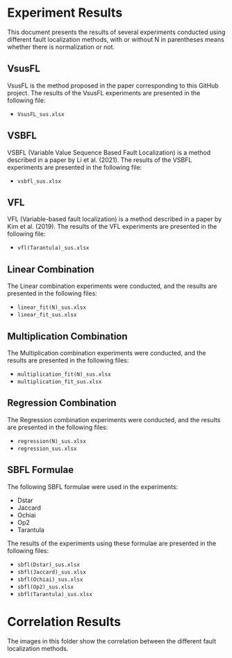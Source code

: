 
# Experiment Results

This document presents the results of several experiments conducted using different fault localization methods, with or without N in parentheses means whether there is normalization or not.

## VsusFL

VsusFL is the method proposed in the paper corresponding to this GitHub project. The results of the VsusFL experiments are presented in the following file:

- `VsusFL_sus.xlsx`

## VSBFL

VSBFL (Variable Value Sequence Based Fault Localization) is a method described in a paper by Li et al. (2021). The results of the VSBFL experiments are presented in the following file:

- `vsbfl_sus.xlsx`

## VFL

VFL (Variable-based fault localization) is a method described in a paper by Kim et al. (2019). The results of the VFL experiments are presented in the following file:

- `vfl(Tarantula)_sus.xlsx`

## Linear Combination

The Linear combination experiments were conducted, and the results are presented in the following files:

- `linear_fit(N)_sus.xlsx`
- `linear_fit_sus.xlsx`

## Multiplication Combination

The Multiplication combination experiments were conducted, and the results are presented in the following files:

- `multiplication_fit(N)_sus.xlsx`
- `multiplication_fit_sus.xlsx`

## Regression Combination

The Regression combination experiments were conducted, and the results are presented in the following files:

- `regression(N)_sus.xlsx`
- `regression_sus.xlsx`

## SBFL Formulae

The following SBFL formulae were used in the experiments:

- Dstar
- Jaccard
- Ochiai
- Op2
- Tarantula

The results of the experiments using these formulae are presented in the following files:

- `sbfl(Dstar)_sus.xlsx`
- `sbfl(Jaccard)_sus.xlsx`
- `sbfl(Ochiai)_sus.xlsx`
- `sbfl(Op2)_sus.xlsx`
- `sbfl(Tarantula)_sus.xlsx`

# Correlation Results

The images in this folder show the correlation between the different fault localization methods.
